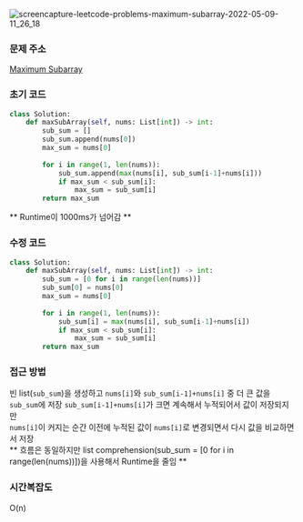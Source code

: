 ![screencapture-leetcode-problems-maximum-subarray-2022-05-09-11_26_18](https://user-images.githubusercontent.com/70676475/167330410-ae7d5639-cea0-4968-b015-4b5527b450c9.png)

### 문제 주소
[Maximum Subarray](https://leetcode.com/problems/maximum-subarray/)

### 초기 코드
``` python
class Solution:
    def maxSubArray(self, nums: List[int]) -> int:
        sub_sum = []
        sub_sum.append(nums[0])
        max_sum = nums[0]
        
        for i in range(1, len(nums)):
            sub_sum.append(max(nums[i], sub_sum[i-1]+nums[i]))
            if max_sum < sub_sum[i]:
                max_sum = sub_sum[i]
        return max_sum
```
** Runtime이 1000ms가 넘어감 **

### 수정 코드
```python
class Solution:
    def maxSubArray(self, nums: List[int]) -> int:
        sub_sum = [0 for i in range(len(nums))]
        sub_sum[0] = nums[0]
        max_sum = nums[0]
        
        for i in range(1, len(nums)):
            sub_sum[i] = max(nums[i], sub_sum[i-1]+nums[i])
            if max_sum < sub_sum[i]:
                max_sum = sub_sum[i]
        return max_sum
```

### 접근 방법
빈 list(`sub_sum`)을 생성하고 `nums[i]`와 `sub_sum[i-1]+nums[i]` 중 더 큰 값을 `sub_sum`에 저장 
`sub_sum[i-1]+nums[i]`가 크면 계속해서 누적되어서 값이 저장되지만  
`nums[i]`이 커지는 순간 이전에 누적된 값이 `nums[i]`로 변경되면서 다시 값을 비교하면서 저장  
** 흐름은 동일하지만 list comprehension(sub_sum = [0 for i in range(len(nums))])을 사용해서 Runtime을 줄임 **

### 시간복잡도
O(n)